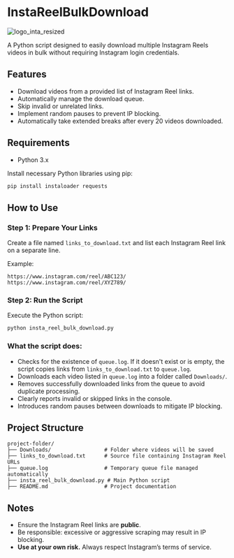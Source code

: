 # InstaReelBulkDownload

![logo_inta_resized](https://github.com/user-attachments/assets/fb17df3b-1d98-44a2-8248-39ae4c789452)


A Python script designed to easily download multiple Instagram Reels videos in bulk without requiring Instagram login credentials.

## Features

- Download videos from a provided list of Instagram Reel links.
- Automatically manage the download queue.
- Skip invalid or unrelated links.
- Implement random pauses to prevent IP blocking.
- Automatically take extended breaks after every 20 videos downloaded.

## Requirements

- Python 3.x

Install necessary Python libraries using pip:

```bash
pip install instaloader requests
```

## How to Use

### Step 1: Prepare Your Links

Create a file named `links_to_download.txt` and list each Instagram Reel link on a separate line.

Example:

```
https://www.instagram.com/reel/ABC123/
https://www.instagram.com/reel/XYZ789/
```

### Step 2: Run the Script

Execute the Python script:

```bash
python insta_reel_bulk_download.py
```

### What the script does:

- Checks for the existence of `queue.log`. If it doesn't exist or is empty, the script copies links from `links_to_download.txt` to `queue.log`.
- Downloads each video listed in `queue.log` into a folder called `Downloads/`.
- Removes successfully downloaded links from the queue to avoid duplicate processing.
- Clearly reports invalid or skipped links in the console.
- Introduces random pauses between downloads to mitigate IP blocking.

## Project Structure

```
project-folder/
├── Downloads/                 # Folder where videos will be saved
├── links_to_download.txt      # Source file containing Instagram Reel URLs
├── queue.log                  # Temporary queue file managed automatically
├── insta_reel_bulk_download.py # Main Python script
├── README.md                  # Project documentation
```

## Notes

- Ensure the Instagram Reel links are **public**.
- Be responsible: excessive or aggressive scraping may result in IP blocking.
- **Use at your own risk.** Always respect Instagram’s terms of service.
